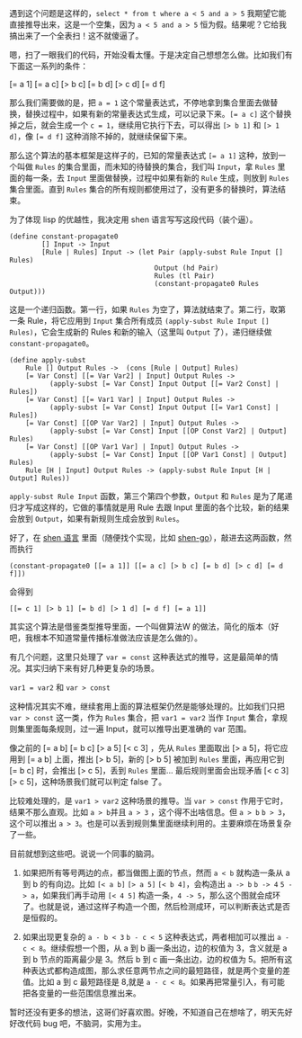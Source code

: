 遇到这个问题是这样的，`select * from t where a < 5 and a > 5` 我期望它能直接推导出来，这是一个空集，因为 `a < 5 and a > 5` 恒为假。结果呢？它给我搞出来了一个全表扫！这不就傻逼了。

嗯，扫了一眼我们的代码，开始没看太懂。于是决定自己想想怎么做。比如我们有下面这一系列的条件：

[= a 1] [= a c] [> b c] [= b d] [> c d] [= d f]

那么我们需要做的是，把 `a = 1` 这个常量表达式，不停地拿到集合里面去做替换，替换过程中，如果有新的常量表达式生成，可以记录下来。`[= a c]` 这个替换掉之后，就会生成一个 `c = 1`，继续用它执行下去，可以得出 `[> b 1]` 和 `[> 1 d]`，像 `[= d f]` 这种消除不掉的，就继续保留下来。

那么这个算法的基本框架是这样子的，已知的常量表达式 `[= a 1]` 这种，放到一个叫做 `Rules` 的集合里面，而未知的待替换的集合，我们叫 `Input`，拿 `Rules` 里面的每一条，去 `Input` 里面做替换，过程中如果有新的 `Rule` 生成，则放到 `Rules` 集合里面。直到 `Rules` 集合的所有规则都使用过了，没有更多的替换时，算法结束。

为了体现 lisp 的优越性，我决定用 shen 语言写写这段代码（装个逼）。


    (define constant-propagate0
            [] Input -> Input
            [Rule | Rules] Input -> (let Pair (apply-subst Rule Input [] Rules)
                                        Output (hd Pair)
                                        Rules (tl Pair)
                                        (constant-propagate0 Rules Output)))
                                        
这是一个递归函数。第一行，如果 `Rules` 为空了，算法就结束了。第二行，取第一条 Rule，将它应用到 `Input` 集合所有成员 `(apply-subst Rule Input [] Rules)`，它会生成新的 Rules 和新的输入（这里叫 `Output` 了），递归继续做 `constant-propagate0`。

    (define apply-subst
        Rule [] Output Rules ->  (cons [Rule | Output] Rules)
        [= Var Const] [[= Var Var2] | Input] Output Rules ->
              (apply-subst [= Var Const] Input Output [[= Var2 Const] | Rules])
        [= Var Const] [[= Var1 Var] | Input] Output Rules ->
              (apply-subst [= Var Const] Input Output [[= Var1 Const] | Rules])
        [= Var Const] [[OP Var Var2] | Input] Output Rules ->
              (apply-subst [= Var Const] Input [[OP Const Var2] | Output] Rules)
        [= Var Const] [[OP Var1 Var] | Input] Output Rules ->
              (apply-subst [= Var Const] Input [[OP Var1 Const] | Output] Rules)
        Rule [H | Input] Output Rules -> (apply-subst Rule Input [H | Output] Rules))
        
`apply-subst Rule Input` 函数，第三个第四个参数，`Output` 和 `Rules` 是为了尾递归才写成这样的，它做的事情就是用 Rule 去跟 Input 里面的各个比较，新的结果会放到 `Output`，如果有新规则生成会放到 `Rules`。

好了，在 [shen 语言](http://www.shenlanguage.org/) 里面（随便找个实现，比如 [shen-go](https://github.com/tiancaiamao/shen-go)），敲进去这两函数，然而执行

    (constant-propagate0 [[= a 1]] [[= a c] [> b c] [= b d] [> c d] [= d f]])
    
会得到

    [[= c 1] [> b 1] [= b d] [> 1 d] [= d f] [= a 1]]

其实这个算法是借鉴类型推导里面，一个叫做算法W 的做法，简化的版本（好吧，我根本不知道常量传播标准做法应该是怎么做的）。

有几个问题，这里只处理了 `var = const` 这种表达式的推导，这是最简单的情况。其实归纳下来有好几种更复杂的场景。

`var1 = var2` 和 `var > const`

这种情况其实不难，继续套用上面的算法框架仍然是能够处理的。比如我们只把 `var > const` 这一类，作为 `Rules` 集合，把 `var1 = var2` 当作 `Input` 集合，拿规则集里面每条规则，过一遍 Input，就可以推导出更准确的 var 范围。

像之前的 [= a b] [= b c] [> a 5] [< c 3] ，先从 `Rules` 里面取出 [> a 5]，将它应用到 [= a b] 上面，推出 [> b 5]，新的 [> b 5] 被加到 `Rules` 里面，再应用它到 [= b c] 时，会推出 [> c 5]，丢到 `Rules` 里面... 最后规则里面会出现矛盾 [< c 3] [> c 5]，这种场景我们就可以判定 false 了。

比较难处理的，是 `var1 > var2` 这种场景的推导。当 `var > const` 作用于它时，结果不那么直观。比如 `a > b`并且 `a > 3` ，这个得不出啥信息。但 `a > b` `b > 3`，这个可以推出 `a > 3`。也是可以丢到规则集里面继续利用的。主要麻烦在场景复杂了一些。

目前就想到这些吧。说说一个同事的脑洞。

1. 如果把所有等号两边的点，都当做图上面的节点，然而 `a < b` 就构造一条从 a 到 b 的有向边。比如 `[< a b]` `[> a 5]` `[< b 4]`，会构造出 `a -> b` `b -> 4` `5 -> a`，如果我们再手动用 `[< 4 5]` 构造一条，`4 -> 5`，那么这个图就会成环了。也就是说，通过这样子构造一个图，然后检测成环，可以判断表达式是否是恒假的。

2. 如果出现更复杂的 `a - b < 3` `b - c < 5` 这种表达式，两者相加可以推出 `a - c < 8`。继续假想一个图，从 a 到 b 画一条出边，边的权值为 3，含义就是 a 到 b 节点的距离最少是 3。然后 b 到 c 画一条出边，边的权值为 5。把所有这种表达式都构造成图，那么求任意两节点之间的最短路径，就是两个变量的差值。比如 a 到 c 最短路径是 8,就是 `a - c < 8`。如果再把常量引入，有可能把各变量的一些范围信息推出来。

暂时还没有更多的想法，这哥们好喜欢图。好晚，不知道自己在想啥了，明天先好好改代码 bug 吧，不脑洞，实用为主。

